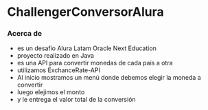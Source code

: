 # ChallengerConversorAlura

### Acerca de
- es un desafío Alura Latam Oracle Next Education
- proyecto realizado en Java
- es una API para convertir monedas de cada pais a otra
- utilizamos ExchanceRate-API
- Al inicio mostramos un menú donde debemos elegir la moneda a convertir
- luego elejimos el monto
- y le entrega el valor total de la conversión
   
